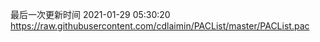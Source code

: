 最后一次更新时间 2021-01-29 05:30:20
https://raw.githubusercontent.com/cdlaimin/PACList/master/PACList.pac

